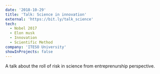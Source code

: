 ```yaml
---
date: '2018-10-29'
title: 'Talk: Science in innovation'
external: 'https://bit.ly/talk_science'
tech:
  - Nobel 2017 
  - Elon musk
  - Innovation
  - Scientific Method
company: 'ITESO University'
showInProjects: false
---
```


A talk about the roll of risk in science from entreprenurship perspective.
